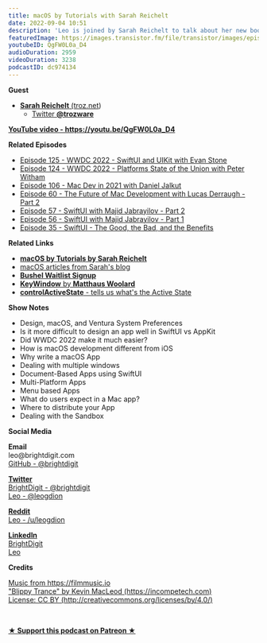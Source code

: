 ```yaml
---
title: macOS by Tutorials with Sarah Reichelt
date: 2022-09-04 10:51
description: 'Leo is joined by Sarah Reichelt to talk about her new book "macOS by Tutorials", SwiftUI on the Mac, recent design changes on macOS, differences with iOS development, Electron and macOS development in general. '
featuredImage: https://images.transistor.fm/file/transistor/images/episode/1012343/full_1662249486-artwork.jpg
youtubeID: QgFW0L0a_D4
audioDuration: 2959
videoDuration: 3238
podcastID: dc974134
---
```

<p><b>Guest</b></p><ul><li>
<a href="https://troz.net"><strong>Sarah Reichelt</strong> (troz.net</a>)<ul><li><a href="https://twitter.com/trozware">Twitter <strong>@trozware</strong></a></li></ul>
</li></ul><p><a href="https://youtu.be/QgFW0L0a_D4"><strong>YouTube video - https://youtu.be/QgFW0L0a_D4</strong></a></p><p><b>Related Episodes</b></p><ul>
<li><a href="https://share.transistor.fm/s/5d79ba10">Episode 125 - WWDC 2022 - SwiftUI and UIKit with Evan Stone</a></li>
<li><a href="https://share.transistor.fm/s/1d2a748c">Episode 124 - WWDC 2022 - Platforms State of the Union with Peter Witham</a></li>
<li><a href="https://share.transistor.fm/s/b9cde87e">Episode 106 - Mac Dev in 2021 with Daniel Jalkut</a></li>
<li><a href="https://share.transistor.fm/s/c73ba3e5">Episode 60 - The Future of Mac Development with Lucas Derraugh - Part 2</a></li>
<li><a href="https://share.transistor.fm/s/dfb18c54">Episode 57 - SwiftUI with Majid Jabrayilov - Part 2</a></li>
<li><a href="https://share.transistor.fm/s/44dc8297">Episode 56 - SwiftUI with Majid Jabrayilov - Part 1</a></li>
<li><a href="https://share.transistor.fm/s/03051561">Episode 35 - SwiftUI - The Good, the Bad, and the Benefits</a></li>
</ul><p><b>Related Links</b></p><ul>
<li><a href="https://www.raywenderlich.com/books/macos-by-tutorials"><strong>macOS by Tutorials by Sarah Reichelt</strong></a></li>
<li><a href="https://troz.net/tags/mac/">macOS articles from Sarah's blog</a></li>
<li><a href="https://getbushel.app"><strong>Bushel Waitlist Signup</strong></a></li>
<li><a href="https://swiftpackageindex.com/hishnash/KeyWindow"><strong>KeyWindow</strong> by <strong>Matthaus Woolard</strong></a></li>
<li><a href="https://developer.apple.com/documentation/swiftui/environmentvalues/controlactivestate"><strong>controlActiveState</strong> - tells us what's the Active State</a></li>
</ul><p><b>Show Notes</b></p><ul>
<li>Design, macOS, and Ventura System Preferences</li>
<li>Is it more difficult to design an app well in SwiftUI vs AppKit</li>
<li>Did WWDC 2022 make it much easier?</li>
<li>How is macOS development different from iOS</li>
<li>Why write a macOS App</li>
<li>Dealing with multiple windows</li>
<li>Document-Based Apps using SwiftUI</li>
<li>Multi-Platform Apps</li>
<li>Menu based Apps</li>
<li>What do users expect in a Mac app?</li>
<li>Where to distribute your App</li>
<li>Dealing with the Sandbox</li>
</ul><p><b>Social Media</b></p><p><strong>Email</strong><br>leo@brightdigit.com<br><a href="https://github.com/brightdigit">GitHub - @brightdigit</a></p><p><a href="https://twitter.com/brightdigit"><strong>Twitter </strong><br>BrightDigit - @brightdigit</a><br><a href="https://twitter.com/leogdion">Leo - @leogdion</a></p><p><a href="https://www.reddit.com/user/leogdion"><strong>Reddit</strong><br>Leo - /u/leogdion</a></p><p><a href="https://www.linkedin.com/company/bright-digit"><strong>LinkedIn</strong><br>BrightDigit</a><br><a href="https://www.linkedin.com/in/leogdion/">Leo</a></p><p><b>Credits</b></p><p><a href="https://filmmusic.io/">Music from https://filmmusic.io</a><br><a href="https://incompetech.com/">"Blippy Trance" by Kevin MacLeod (https://incompetech.com)</a><br><a href="http://creativecommons.org/licenses/by/4.0/">License: CC BY (http://creativecommons.org/licenses/by/4.0/)</a></p><p><br></p><p>
  <strong>
    <a href="https://www.patreon.com/empowerappsshow" rel="payment" title="★ Support this podcast on Patreon ★">★ Support this podcast on Patreon ★</a>
  </strong>
</p>

      
